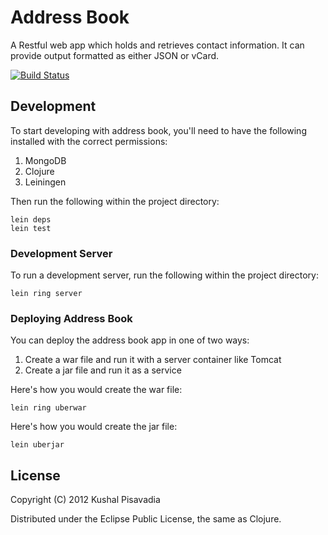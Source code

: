 # Address Book

A Restful web app which holds and retrieves contact information. It
can provide output formatted as either JSON or vCard.

[![Build Status](https://travis-ci.org/KushalP/addressbook.png?branch=master)](https://travis-ci.org/KushalP/addressbook)

## Development

To start developing with address book, you'll need to have the
following installed with the correct permissions:

1. MongoDB
2. Clojure
3. Leiningen

Then run the following within the project directory:

    lein deps
    lein test

### Development Server

To run a development server, run the following within the project
directory:

    lein ring server

### Deploying Address Book

You can deploy the address book app in one of two ways:

1. Create a war file and run it with a server container like Tomcat
2. Create a jar file and run it as a service

Here's how you would create the war file:

    lein ring uberwar

Here's how you would create the jar file:

    lein uberjar

## License

Copyright (C) 2012 Kushal Pisavadia

Distributed under the Eclipse Public License, the same as Clojure.
